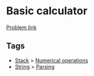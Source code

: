 # Basic calculator

[Problem link](https://leetcode.com/problems/basic-calculator)

## Tags

* [Stack](/README.md#Stack) > [Numerical operations](/README.md#Stack-Numerical_operations)
* [String](/README.md#String) > [Parsing](/README.md#String-Parsing)
